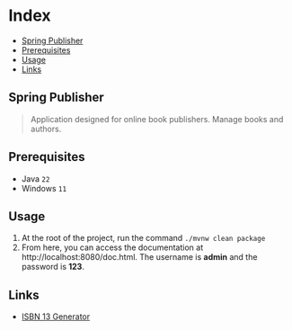 # Index
- [Spring Publisher](#spring-publisher)
- [Prerequisites](#prerequisites)
- [Usage](#usage)
- [Links](#links)

## Spring Publisher
> Application designed for online book publishers. Manage books and authors.

## Prerequisites
- Java `22`
- Windows `11`

## Usage
1. At the root of the project, run the command ```./mvnw clean package```
2. From here, you can access the documentation at http://localhost:8080/doc.html. The username is **admin** and the 
   password is **123**.

## Links
- [ISBN 13 Generator](https://generate.plus/en/number/isbn)